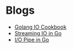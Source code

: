 # Blogs

- [Golang IO Cookbook](https://jesseduffield.com/Golang-IO-Cookbook/)
- [Streaming IO in Go](https://medium.com/learning-the-go-programming-language/streaming-io-in-go-d93507931185)
- [I/O Pipe in Go](https://www.zupzup.org/io-pipe-go/)
